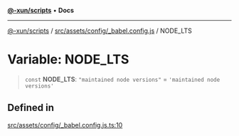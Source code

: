 [**@-xun/scripts**](../../../../../README.md) • **Docs**

***

[@-xun/scripts](../../../../../README.md) / [src/assets/config/\_babel.config.js](../README.md) / NODE\_LTS

# Variable: NODE\_LTS

> `const` **NODE\_LTS**: `"maintained node versions"` = `'maintained node versions'`

## Defined in

[src/assets/config/\_babel.config.js.ts:10](https://github.com/Xunnamius/xscripts/blob/fc291d92ca0fdd07ba7e5cb19471e1a974cabac7/src/assets/config/_babel.config.js.ts#L10)

